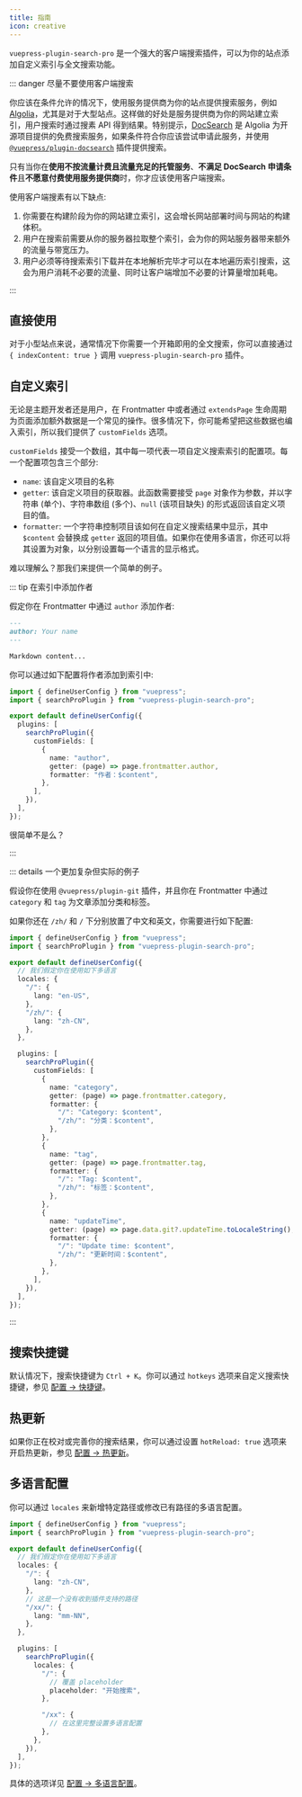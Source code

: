 ```yaml
---
title: 指南
icon: creative
---
```


`vuepress-plugin-search-pro` 是一个强大的客户端搜索插件，可以为你的站点添加自定义索引与全文搜索功能。

::: danger 尽量不要使用客户端搜索

你应该在条件允许的情况下，使用服务提供商为你的站点提供搜索服务，例如 [Algolia](https://www.algolia.com/)，尤其是对于大型站点。这样做的好处是服务提供商为你的网站建立索引，用户搜索时通过搜素 API 得到结果。特别提示，[DocSearch](https://docsearch.algolia.com/) 是 Algolia 为开源项目提供的免费搜索服务，如果条件符合你应该尝试申请此服务，并使用 [`@vuepress/plugin-docsearch`](https://v2.vuepress.vuejs.org/zh/reference/plugin/docsearch.html) 插件提供搜索。

只有当你在**使用不按流量计费且流量充足的托管服务**、**不满足 DocSearch 申请条件**且**不愿意付费使用服务提供商**时，你才应该使用客户端搜索。

使用客户端搜素有以下缺点:

1. 你需要在构建阶段为你的网站建立索引，这会增长网站部署时间与网站的构建体积。
1. 用户在搜索前需要从你的服务器拉取整个索引，会为你的网站服务器带来额外的流量与带宽压力。
1. 用户必须等待搜索索引下载并在本地解析完毕才可以在本地遍历索引搜索，这会为用户消耗不必要的流量、同时让客户端增加不必要的计算量增加耗电。

:::

## 直接使用

对于小型站点来说，通常情况下你需要一个开箱即用的全文搜索，你可以直接通过 `{ indexContent: true }` 调用 `vuepress-plugin-search-pro` 插件。

## 自定义索引

无论是主题开发者还是用户，在 Frontmatter 中或者通过 `extendsPage` 生命周期为页面添加额外数据是一个常见的操作。很多情况下，你可能希望把这些数据也编入索引，所以我们提供了 `customFields` 选项。

`customFields` 接受一个数组，其中每一项代表一项自定义搜索索引的配置项。每一个配置项包含三个部分:

- `name`: 该自定义项目的名称
- `getter`: 该自定义项目的获取器。此函数需要接受 `page` 对象作为参数，并以字符串 (单个)、字符串数组 (多个)、`null` (该项目缺失) 的形式返回该自定义项目的值。
- `formatter`: 一个字符串控制项目该如何在自定义搜索结果中显示，其中 `$content` 会替换成 `getter` 返回的项目值。如果你在使用多语言，你还可以将其设置为对象，以分别设置每一个语言的显示格式。

难以理解么？那我们来提供一个简单的例子。

::: tip 在索引中添加作者

假定你在 Frontmatter 中通过 `author` 添加作者:

```md
---
author: Your name
---

Markdown content...
```

你可以通过如下配置将作者添加到索引中:

```ts
import { defineUserConfig } from "vuepress";
import { searchProPlugin } from "vuepress-plugin-search-pro";

export default defineUserConfig({
  plugins: [
    searchProPlugin({
      customFields: [
        {
          name: "author",
          getter: (page) => page.frontmatter.author,
          formatter: "作者：$content",
        },
      ],
    }),
  ],
});
```

很简单不是么？

:::

::: details 一个更加复杂但实际的例子

假设你在使用 `@vuepress/plugin-git` 插件，并且你在 Frontmatter 中通过 `category` 和 `tag` 为文章添加分类和标签。

如果你还在 `/zh/` 和 `/` 下分别放置了中文和英文，你需要进行如下配置:

```ts
import { defineUserConfig } from "vuepress";
import { searchProPlugin } from "vuepress-plugin-search-pro";

export default defineUserConfig({
  // 我们假定你在使用如下多语言
  locales: {
    "/": {
      lang: "en-US",
    },
    "/zh/": {
      lang: "zh-CN",
    },
  },

  plugins: [
    searchProPlugin({
      customFields: [
        {
          name: "category",
          getter: (page) => page.frontmatter.category,
          formatter: {
            "/": "Category: $content",
            "/zh/": "分类：$content",
          },
        },
        {
          name: "tag",
          getter: (page) => page.frontmatter.tag,
          formatter: {
            "/": "Tag: $content",
            "/zh/": "标签：$content",
          },
        },
        {
          name: "updateTime",
          getter: (page) => page.data.git?.updateTime.toLocaleString(),
          formatter: {
            "/": "Update time: $content",
            "/zh/": "更新时间：$content",
          },
        },
      ],
    }),
  ],
});
```

:::

## 搜索快捷键

默认情况下，搜索快捷键为 `Ctrl + K`。你可以通过 `hotkeys` 选项来自定义搜索快捷键，参见 [配置 → 快捷键](./config.md#hotkeys)。

## 热更新

如果你正在校对或完善你的搜索结果，你可以通过设置 `hotReload: true` 选项来开启热更新，参见 [配置 → 热更新](./config.md#hotreload)。

## 多语言配置

你可以通过 `locales` 来新增特定路径或修改已有路径的多语言配置。

```ts
import { defineUserConfig } from "vuepress";
import { searchProPlugin } from "vuepress-plugin-search-pro";

export default defineUserConfig({
  // 我们假定你在使用如下多语言
  locales: {
    "/": {
      lang: "zh-CN",
    },
    // 这是一个没有收到插件支持的路径
    "/xx/": {
      lang: "mm-NN",
    },
  },

  plugins: [
    searchProPlugin({
      locales: {
        "/": {
          // 覆盖 placeholder
          placeholder: "开始搜索",
        },

        "/xx": {
          // 在这里完整设置多语言配置
        },
      },
    }),
  ],
});
```

具体的选项详见 [配置 → 多语言配置](./config.md#locales)。
